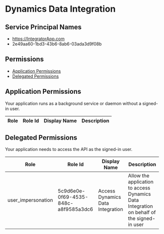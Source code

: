 # Dynamics Data Integration
## Service Principal Names
- https://IntegratorApp.com
- 2e49aa60-1bd3-43b6-8ab6-03ada3d9f08b

 ## Permissions
- [Application Permissions](#application-permissions)
- [Delegated Permissions](#delegated-permissions)

## Application Permissions
Your application runs as a background service or daemon without a signed-in user.

| Role | Role Id | Display Name | Description |
|---|---|---|---|

## Delegated Permissions
Your application needs to access the API as the signed-in user. 

| Role | Role Id | Display Name | Description |
|---|---|---|---|
| user_impersonation | 5c9d6e0e-0f69-4535-848c-a8f9585a3dc6 | Access Dynamics Data Integration | Allow the application to access Dynamics Data Integration on behalf of the signed-in user |

